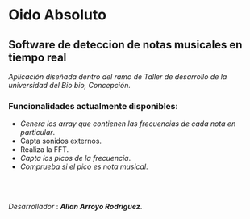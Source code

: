 # Oido Absoluto

## Software de deteccion de notas musicales en tiempo real

_Aplicación diseñada dentro del ramo de Taller de desarrollo de la universidad del Bio bio, Concepción._

### Funcionalidades actualmente disponibles:

- _Genera los array que contienen las frecuencias de cada nota en particular_.
- Capta sonidos externos.
- Realiza la FFT.
- _Capta los picos de la frecuencia_.
- _Comprueba si el pico es nota musical_.

<br>
<br>

_Desarrollador_ : **_Allan Arroyo Rodriguez_**.
